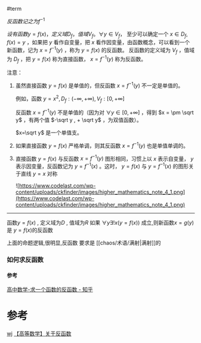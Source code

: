 #term 


$反函数 记之为 {\displaystyle f^{-1}}$


$设有函数 y=f(x) ，定义域 D_f ，值域 V_f 。 ∀y∈V_f ，$
至少可以确定一个 $x∈D_f , f(x)=y$ ，如果把 $y$ 看作自变量，把 $x$ 看作因变量，由函数概念，可以看到一个新函数，记为 $x=f^{-1}(y)$ ，称为 $y=f(x)$ 的反函数。 
反函数的定义域为 $V_f$ ，值域为 $D_f$ ，把 $y=f(x)$ 称为直接函数， $x=f^{−1}(y)$ 称为反函数。


注意：

1.  虽然直接函数 $y=f(x)$ 是单值的，但反函数 $x=f^{−1}(y)$ 不一定是单值的。
    
    例如，函数 $y=x^2,D_f:(−∞,+∞),V_f:[0,+∞]$
    
    反函数 $x=f^{−1}(y)$ 不是单值的（因为对 $∀y∈[0,+∞]$ ，得到 $x = \pm \sqrt y$ ，有两个值 $-\sqrt y , + \sqrt y$ ，为双值函数）。
    
    $x=\sqrt y$ 是一个单值支。
    
2.  如果直接函数 $y=f(x)$ 严格单调，则其反函数 $x=f^{−1}(y)$ 也是单值单调的。
    
3.  直接函数 $y=f(x)$ 与反函数 $x=f^{−1}(y)$ 图形相同，习惯上以 $x$ 表示自变量， $y$ 表示因变量，反函数记为 $y=f^{−1}(x)$ 。这时， $y=f(x)$ 与 $y=f^{−1}(x)$ 的图形关于直线 $y=x$ 对称
    
    ![https://www.codelast.com/wp-content/uploads/ckfinder/images/higher_mathematics_note_4_1.png](https://www.codelast.com/wp-content/uploads/ckfinder/images/higher_mathematics_note_4_1.png)
    

---
函数$y=f(x)$ , 定义域为$D$ , 值域为$R$ 
如果 $\forall y \exists!x(y=f(x))$  成立,则新函数$x=g(y)$ 是 $y=f(x)$的反函数

上面的命题逻辑,很明显,反函数 要求是 [[chaos/术语/满射|满射]]的

### 如何求反函数

#### 参考
[高中数学-求一个函数的反函数 - 知乎](https://zhuanlan.zhihu.com/p/74437290)

# 参考
[wj](https://zh.wikipedia.org/wiki/%E5%8F%8D%E5%87%BD%E6%95%B8)
[【高等数学】关于反函数](https://zhuanlan.zhihu.com/p/46884724)